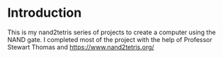 # Introduction
This is my nand2tetris series of projects to create a computer using the NAND gate. I completed most of the project with the help of Professor Stewart Thomas and https://www.nand2tetris.org/ 
